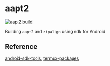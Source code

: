 # aapt2

[![aapt2 build](https://github.com/peternmuller/aapt2/actions/workflows/build.yml/badge.svg)](https://github.com/peternmuller/aapt2/actions/workflows/build.yml)

Building `aapt2` and `zipalign` using ndk for Android

## Reference 
[android-sdk-tools](https://github.com/Lzhiyong/android-sdk-tools),
[termux-packages](https://github.com/termux/termux-packages)